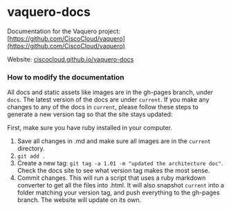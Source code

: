 # vaquero-docs
Documentation for the Vaquero project: [https://github.com/CiscoCloud/vaquero](https://github.com/CiscoCloud/vaquero)

Website: [ciscocloud.github.io/vaquero-docs](ciscocloud.github.io/vaquero-docs)


### How to modify the documentation
All docs and static assets like images are in the gh-pages branch, under `docs`.
The latest version of the docs are under `current`. If you make any changes to any of the docs
in `current`, please follow these steps to generate a new version tag so that the site stays updated:

First, make sure you have ruby installed in your computer.

1. Save all changes in .md and make sure all images are in the `current` directory.
2. `git add .`
3. Create a new tag: `git tag -a 1.01 -m "updated the architecture doc"`. Check the docs site to see what version tag makes the most sense.
4. Commit changes. This will run a script that uses a ruby markdown converter to get all the files into .html. It will also snapshot `current` into a folder matching your version tag, and push everything to the gh-pages branch. The website will update on its own.
